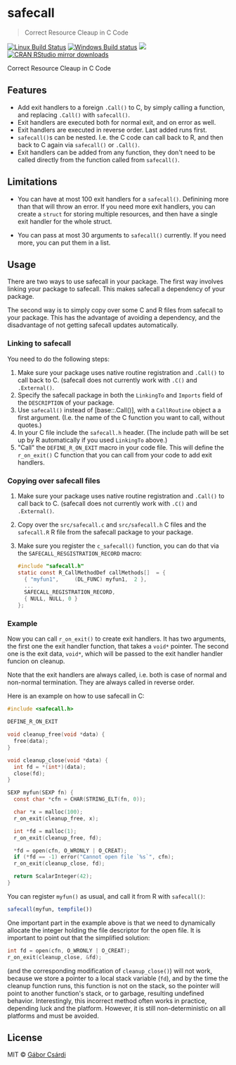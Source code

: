 
# safecall

> Correct Resource Cleaup in C Code

[![Linux Build Status](https://travis-ci.org/gaborcsardi/safecall.svg?branch=master)](https://travis-ci.org/gaborcsardi/safecall)
[![Windows Build status](https://ci.appveyor.com/api/projects/status/github/gaborcsardi/safecall?svg=true)](https://ci.appveyor.com/project/gaborcsardi/safecall)
[![](http://www.r-pkg.org/badges/version/safecall)](http://www.r-pkg.org/pkg/safecall)
[![CRAN RStudio mirror downloads](http://cranlogs.r-pkg.org/badges/safecall)](http://www.r-pkg.org/pkg/safecall)

Correct Resource Cleaup in C Code

## Features

* Add exit handlers to a foreign `.Call()` to C, by simply calling a
  function, and replacing `.Call()` with `safecall()`.
* Exit handlers are executed both for normal exit, and on error as well.
* Exit handlers are executed in reverse order. Last added runs first.
* `safecall()`s can be nested. I.e. the C code can call back to R, and then
  back to C again via `safecall()` or `.Call()`.
* Exit handlers can be added from any function, they don't need to be called
  directly from the function called from `safecall()`.

## Limitations

* You can have at most 100 exit handlers for a `safecall()`. Definining
more than that will throw an error. If you need more exit handlers, you
can create a `struct` for storing multiple resources, and then have a single
exit handler for the whole struct.

* You can pass at most 30 arguments to `safecall()` currently. If you need
more, you can put them in a list.

## Usage

There are two ways to use safecall in your package. The first way involves
linking your package to safecall. This makes safecall a dependency of
your package.

The second way is to simply copy over some C and R files from safecall
to your package. This has the advantage of avoiding a dependency, and the
disadvantage of not getting safecall updates automatically.

### Linking to safecall

You need to do the following steps:

1. Make sure your package uses native routine registration and `.Call()`
   to call back to C. (safecall does not currently work with `.C()` and
   `.External()`.
2. Specify the safecall package in both the `LinkingTo` and `Imports`
   field of the `DESCRIPTION` of your package.
3. Use `safecall()` instead of [base::.Call()], with a `CallRoutine`
   object a a first argument. (I.e. the name of the C function you want
   to call, without quotes.)
4. In your C file include the `safecall.h` header. (The include path
   will be set up by R automatically if you used `LinkingTo` above.)
5. "Call" the `DEFINE_R_ON_EXIT` macro in your code file. This will define
   the `r_on_exit()` C function that you can call from your code to add
   exit handlers.

### Copying over safecall files

1. Make sure your package uses native routine registration and `.Call()`
   to call back to C. (safecall does not currently work with `.C()` and
   `.External()`.
2. Copy over the `src/safecall.c` and `src/safecall.h` C files and the
   `safecall.R` R file from the safecall package to your package.
3. Make sure you register the `c_safecall()` function, you can do that via
   the `SAFECALL_RESGISTRATION_RECORD` macro:

   ```c
   #include "safecall.h"
   static const R_CallMethodDef callMethods[]  = {
     { "myfun1",     (DL_FUNC) myfun1,  2 },
     ...
     SAFECALL_REGISTRATION_RECORD,
     { NULL, NULL, 0 }
   };
   ``` 

### Example

Now you can call `r_on_exit()` to create exit handlers. It has two arguments,
the first one the exit handler function, that takes a `void*` pointer.
The second one is the exit data, `void*`, which will be passed to the exit
handler handler funcion on cleanup.

Note that the exit handlers are always called, i.e. both is case of
normal and non-normal termination. They are always called in reverse
order.

Here is an example on how to use safecall in C:

```c
#include <safecall.h>

DEFINE_R_ON_EXIT

void cleanup_free(void *data) {
  free(data);
}

void cleanup_close(void *data) {
  int fd = *(int*)(data);
  close(fd);
}

SEXP myfun(SEXP fn) {
  const char *cfn = CHAR(STRING_ELT(fn, 0));

  char *x = malloc(100);
  r_on_exit(cleanup_free, x);

  int *fd = malloc(1);
  r_on_exit(cleanup_free, fd);

  *fd = open(cfn, O_WRONLY | O_CREAT);
  if (*fd == -1) error("Cannot open file `%s`", cfn);
  r_on_exit(cleanup_close, fd);

  return ScalarInteger(42);
}
```

You can register `myfun()` as usual, and call it from R with `safecall()`:
```r
safecall(myfun, tempfile())
```

One important part in the example above is that we need to dynamically
allocate the integer holding the file descriptor for the open file.
It is important to point out that the simplified solution:

```c
int fd = open(cfn, O_WRONLY | O_CREAT);
r_on_exit(cleanup_close, &fd);
```

(and the corresponding modification of `cleanup_close()`) will not work,
because we store a pointer to a local stack variable (`fd`), and by the
time the cleanup function runs, this function is not on the stack, so the
pointer will point to another function's stack, or to garbage, resulting
undefined behavior. Interestingly, this incorrect method often works in
practice, depending luck and the platform. However, it is still
non-deterministic on all platforms and must be avoided.

## License

MIT © [Gábor Csárdi](https://github.com/gaborcsardi)
